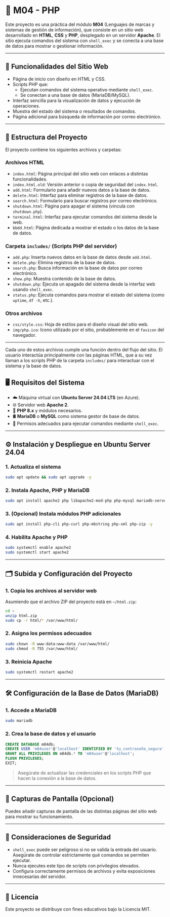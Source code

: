 # 📁 M04 - PHP

Este proyecto es una práctica del módulo **M04** (Lenguajes de marcas y sistemas de gestión de información), que consiste en un sitio web desarrollado en **HTML**, **CSS** y **PHP**, desplegado en un servidor **Apache**. El sitio ejecuta comandos del sistema con `shell_exec` y se conecta a una base de datos para mostrar o gestionar información.

---

## 🚀 Funcionalidades del Sitio Web

- Página de inicio con diseño en HTML y CSS.
- Scripts PHP que:
  - Ejecutan comandos del sistema operativo mediante `shell_exec`.
  - Se conectan a una base de datos (MariaDB/MySQL).
- Interfaz sencilla para la visualización de datos y ejecución de operaciones.
- Muestra del estado del sistema o resultados de comandos.
- Página adicional para búsqueda de información por correo electrónico.

---

## 📁 Estructura del Proyecto

El proyecto contiene los siguientes archivos y carpetas:

### Archivos HTML

- `index.html`: Página principal del sitio web con enlaces a distintas funcionalidades.
- `index.html.old`: Versión anterior o copia de seguridad del `index.html`.
- `add.html`: Formulario para añadir nuevos datos a la base de datos.
- `delete.html`: Interfaz para eliminar registros de la base de datos.
- `search.html`: Formulario para buscar registros por correo electrónico.
- `shutdown.html`: Página para apagar el sistema (vincula con `shutdown.php`).
- `terminal.html`: Interfaz para ejecutar comandos del sistema desde la web.
- `bbdd.html`: Página dedicada a mostrar el estado o los datos de la base de datos.

### Carpeta `includes/` (Scripts PHP del servidor)

- `add.php`: Inserta nuevos datos en la base de datos desde `add.html`.
- `delete.php`: Elimina registros de la base de datos.
- `search.php`: Busca información en la base de datos por correo electrónico.
- `show.php`: Muestra contenido de la base de datos.
- `shutdown.php`: Ejecuta un apagado del sistema desde la interfaz web usando `shell_exec`.
- `status.php`: Ejecuta comandos para mostrar el estado del sistema (como `uptime`, `df -h`, etc.).

### Otros archivos

- `css/style.css`: Hoja de estilos para el diseño visual del sitio web.
- `img/php.ico`: Icono utilizado por el sitio, probablemente en el `favicon` del navegador.

---

Cada uno de estos archivos cumple una función dentro del flujo del sitio. El usuario interactúa principalmente con las páginas HTML, que a su vez llaman a los scripts PHP de la carpeta `includes/` para interactuar con el sistema y la base de datos.

## 🖥️ Requisitos del Sistema

- ☁️ Máquina virtual con **Ubuntu Server 24.04 LTS** (en Azure).
- 🌐 Servidor web **Apache 2**.
- 🐘 **PHP 8.x** y módulos necesarios.
- 🛢️ **MariaDB** o **MySQL** como sistema gestor de base de datos.
- 🔐 Permisos adecuados para ejecutar comandos mediante `shell_exec`.

---

## ⚙️ Instalación y Despliegue en Ubuntu Server 24.04

### 1. Actualiza el sistema

```bash
sudo apt update && sudo apt upgrade -y
```

### 2. Instala Apache, PHP y MariaDB

```bash
sudo apt install apache2 php libapache2-mod-php php-mysql mariadb-server unzip -y
```

### 3. (Opcional) Instala módulos PHP adicionales

```bash
sudo apt install php-cli php-curl php-mbstring php-xml php-zip -y
```

### 4. Habilita Apache y PHP

```bash
sudo systemctl enable apache2
sudo systemctl start apache2
```

---

## 🗂️ Subida y Configuración del Proyecto

### 1. Copia los archivos al servidor web

Asumiendo que el archivo ZIP del proyecto está en `~/html.zip`:

```bash
cd ~
unzip html.zip
sudo cp -r html/* /var/www/html/
```

### 2. Asigna los permisos adecuados

```bash
sudo chown -R www-data:www-data /var/www/html/
sudo chmod -R 755 /var/www/html/
```

### 3. Reinicia Apache

```bash
sudo systemctl restart apache2
```

---

## 🛠️ Configuración de la Base de Datos (MariaDB)

### 1. Accede a MariaDB

```bash
sudo mariadb
```

### 2. Crea la base de datos y el usuario

```sql
CREATE DATABASE m04db;
CREATE USER 'm04user'@'localhost' IDENTIFIED BY 'tu_contraseña_segura';
GRANT ALL PRIVILEGES ON m04db.* TO 'm04user'@'localhost';
FLUSH PRIVILEGES;
EXIT;
```

> Asegúrate de actualizar las credenciales en los scripts PHP que hacen la conexión a la base de datos.

---

## 📸 Capturas de Pantalla (Opcional)

Puedes añadir capturas de pantalla de las distintas páginas del sitio web para mostrar su funcionamiento.

---

## 🔐 Consideraciones de Seguridad

- `shell_exec` puede ser peligroso si no se valida la entrada del usuario. Asegúrate de controlar estrictamente qué comandos se permiten ejecutar.
- Nunca ejecutes este tipo de scripts con privilegios elevados.
- Configura correctamente permisos de archivos y evita exposiciones innecesarias del servidor.

---

## 📄 Licencia

Este proyecto se distribuye con fines educativos bajo la Licencia MIT.
